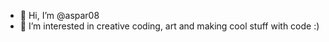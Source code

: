 - 👋 Hi, I’m @aspar08
- 👀 I’m interested in creative coding, art and making cool stuff with code :)


<!---
aspar08/aspar08 is a ✨ special ✨ repository because its `README.md` (this file) appears on your GitHub profile.
You can click the Preview link to take a look at your changes.
--->
